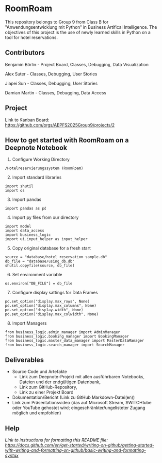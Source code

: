 # RoomRoam
This repository belongs to Group 9 from Class B for "Anwendungsentwicklung mit Python" in Business Artifical Intelligence. The objectives of this project is the use of newly learned skills in Python on a tool for hotel reservations.

## Contributors
Benjamin Börlin - Project Board, Classes, Debugging, Data Visualization

Alex Suter - Classes, Debugging, User Stories

Jiapei Sun - Classes, Debugging, User Stories

Damian Martin - Classes, Debugging, Data Access


## Project
Link to Kanban Board: https://github.com/orgs/AEPFS2025Group9/projects/2


## How to get started with RoomRoam on a Deepnote Notebook

1. Configure Working Directory
```
/Hotelreservierungssystem (RoomRoam)
```

2. Import standard libraries
```
import shutil
import os
```

3. Import pandas
```
import pandas as pd
```

4. Import py files from our directory
```
import model
import data_access
import business_logic
import ui.input_helper as input_helper
```

5. Copy original database for a fresh start
```
source = "database/hotel_reservation_sample.db"
db_file = "database/using_db.db"
shutil.copyfile(source, db_file)
```
 
6. Set environment variable
```
os.environ["DB_FILE"] = db_file
```

7. Configure display sattings for Data Frames
```
pd.set_option("display.max_rows", None)
pd.set_option("display.max_columns", None)
pd.set_option("display.width", None)
pd.set_option("display.max_colwidth", None)
```

8. Import Managers
```
from business_logic.admin_manager import AdminManager
from business_logic.booking_manager import BookingManager
from business_logic.master_data_manager import MasterDataManager
from business_logic.search_manager import SearchManager
```


## Deliverables
* Source Code und Artefakte
  * Link zum Deepnote-Projekt mit allen ausführbaren Notebooks, Dateien und der 
endgültigen Datenbank,  
  * Link zum GitHub-Repository, 
  * Link zu einer Projekt Board 
* Dokumentation/Bericht (Link zu GitHub Markdown-Datei(en)) 
* Link zum Präsentationsvideo (das auf Microsoft Stream, SWITCHtube oder YouTube 
gehostet wird; eingeschränkter/ungelisteter Zugang möglich und empfohlen)


## Help
*Link to instructions for formatting this README file: https://docs.github.com/en/get-started/writing-on-github/getting-started-with-writing-and-formatting-on-github/basic-writing-and-formatting-syntax*
